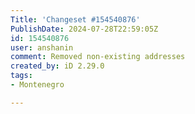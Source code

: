 ```yaml
---
Title: 'Changeset #154540876'
PublishDate: 2024-07-28T22:59:05Z
id: 154540876
user: anshanin
comment: Removed non-existing addresses
created_by: iD 2.29.0
tags:
- Montenegro

---
```

